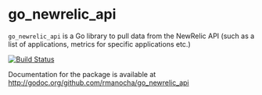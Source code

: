 go_newrelic_api
====================

`go_newrelic_api` is a Go library to pull data from the NewRelic API (such as a list of applications, metrics for specific applications etc.)

[![Build Status](https://travis-ci.org/rmanocha/go_newrelic_api.png?branch=master)](https://travis-ci.org/rmanocha/go_newrelic_api)

Documentation for the package is available at http://godoc.org/github.com/rmanocha/go_newrelic_api
